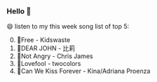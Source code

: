 ### Hello 👋

😄 listen to my this week song list of top 5:

0. 🌈Free - Kidswaste
1. 🌈DEAR JOHN - 比莉
2. 🌈Not Angry - Chris James
3. 🌈Lovefool - twocolors
4. 🌈Can We Kiss Forever - Kina/Adriana Proenza


